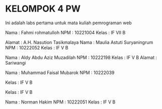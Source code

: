 # KELOMPOK 4 PW

Ini adalah labs pertama untuk mata kuliah pemrograman web

Nama : Fahmi rohmatulloh
NPM : 10221004
Kelas : IF VII B

Alamat : A.H. Nasution Tasikmalaya
Nama : Maulia Astuti Suryaningrum
NPM : 10222052
Kelas : IF V B

Nama : Aldy Abdu Aziz Muzadilah
NPM : 10222198
Kelas : IF V B
Alamat : Sariwangi

Nama : Muhammad Faisal Mubarok
NPM : 10222039

Kelas : IF V B

Kelas : IF V B 


Nama : Norman Hakim
NPM : 10222051
Kelas : IF V B




